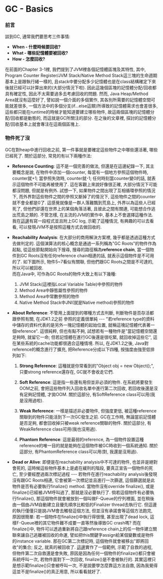 # GC - Basics

### 前言

談到GC, 通常我們要思考三件事情:

* **When - 什麼時候要回收?**
* **What - 哪些記憶體要被回收?**
* **How - 怎麼回收?**

在前面的Chapter 3-1裡, 我們提到了JVM裡各個記憶體區塊及其特性, 其中, Program Counter Register/JVM Stack/Native Method Stack這三塊的生命週期基本上是跟執行緒一樣的, 且stack中要分配多少記憶體也是在class結構確定下來後就已經可以計算出來的\(大部分情況下啦\). 因此這幾個區塊的記憶體分配/回收都具有確定性, 因此不太需要過多去考慮回收的問題. 然而, Java Heap/Method Area就沒有這麼好了, 譬如說一個介面的多個實作, 其各別所需要的記憶體空間可能就差很多, 一個方法中的多個分支\(if...else這類\)所導致的記憶體需求也會差很多, 這些都只能在runtime的時候才能知道要建立哪些物件, 故這兩個區塊的記憶體分配/回收都是動態的, 而這就是GC所關注的部分. 在之後的文章裡, 探討的記憶體分配/回收基本上就會專注在這兩個區塊上.

### 物件死了沒

GC在對heap中進行回收之前, 第一件事就是要確定這些物件之中哪些還活著, 哪些已經死了. 關於這部分, 常見的有以下兩種作法:

* **Reference Counting**: 這不是一個完善的做法, 但還是在這邊紀錄一下, 其主要概念是說, 在物件中添加一個counter, 每當有一個地方參照這個物件時, counter就+1; 當參照失效時, counter就-1; 任何時刻當counter變0的話, 就表示這個物件不可能再被使用了. 這在客觀上來說好像很正確, 大部分情況下可能都沒問題, 但就是有例外. 試想一下, 如果物件之間出現了互相循環參照的情況下, 而外界對這些物件之間的參照又斷掉了的情況下, 這些物件之間的counter就不會全都是0了. 這感覺就像是一群人落難飄到荒島上, 外界以為這些人已經死了, 但他們卻還在世界上的某個角落活著, 且彼此之間有關連, 可能想合作逃出荒島之類的. 不管怎樣, 在主流的JVM的實作中, 基本上不會選擇這種作法.  
  我在[這邊](https://github.com/yotsuba1022/java-concurrency/commit/709f24f474bf3b82c3215c998b6638151a6ca8e0)有寫一段程式並且附上GC log, 示範了這種情況, 有興趣的可以去看看, 可以發現JVM不是按照這種方式去做回收的.

* **Reachability Analysis**: 在大部分的商用解決方案裡, 幾乎都是透過這種方式去做判定的. 這個演算法的核心概念是通過一系列稱為"GC Roots"的物件作為起點, 從這些節點開始向下搜尋, 搜尋的路徑稱為**reference chain**, 當一個物件到GC Roots沒有任何reference chain相連的話, 就表示這個物件是不可用的了. 如下圖所示, 物件5~7看似有關聯, 但他們跟GC Roots之間是不可達的, 所以可以被回收.  
  而在Java中, 可作為GC Roots的物件大致上有以下幾種:

  1. JVM Stack\(這裡指Local Variable Table\)中參照的物件  
  2. Method Area中靜態屬性參照的物件  
  3. Method Area中常數參照的物件  
  4. Native Method Stack中JNI\(就是Native method\)參照的物件



* **About Reference**: 不管用上面提到的哪種方式去判斷, 判斷物件是否存活都跟參照有關, 在JDK1.2之前 參照的定義很單純 --- "若reference type的資料中儲存的資料代表的是另外一塊記憶體的起始位置, 就稱這塊記憶體代表著一個reference". 這很純粹, 但也有點不夠, 試想若有一種物件是"當記憶體空間還足夠時, 就留它一命; 但若記憶體在進行GC後還是很吃緊, 就回收掉這些它", 這在某些系統的cache功能都很適合這種情境. 所以, 在JDK1.2之後, Java對reference的概念進行了擴充, 把Reference分成以下四種, 按強度由強至低排列如下:

  1. **Strong Reference**:  這種就是你常看到的"Object obj = new Object\(\);", 只要strong reference還存在, GC就不會收走它們.

  2. **Soft Reference**: 這是指一些還有用但並非必須的物件. 在系統將要發生OOM之前, 會把這些物件列入回收名單中進行第二次回收, 若回收後還是沒有足夠記憶體, 才拋OOM. 關於這部分, 有SoftReference class可以用\(我是沒用過啦\).

  3. **Weak Reference**: 一樣是描述非必要物件, 但強度更低, 被這種reference關聯到的物件只能活到下一次GC發生之前. GC在工作時, 無論當前記憶體是否足夠, 都會回收掉只被weak reference關聯的物件. 關於這部分, 有WeakReference class可用\(我也沒用過\).

  4. **Phantom Reference**: 這是最弱的reference, 為一個物件設置這種reference的唯一目的就是能夠在這個物件被GC時收到一個系統通知. 關於這部分, 有PhantomReference class可以用\(對, 我還是沒用過\).

* **Dead or Alive**: 即便是在reachability analysis中不可達的物件, 也並非是絕對會死的, 這時候這些物件基本上是處在緩刑的階段, 要真正宣告一個物件的死亡, 至少要經歷過兩次標記過程 --- 若物件在進行reachability analysis後發現沒有跟GC Roots相連, 它會被第一次標記並且進行一次篩選, 這個篩選就是此物件是否有必要執行finalize\(\) method. 當物件沒有override finalize\(\), 或是finalize\(\)已經被JVM呼叫過了, 那就是沒必要執行了. 倘若這個物件有必要執行finalize\(\), 那這個物件就會被放到一個叫做F-Queue的佇列裡面, 並在稍後由一個由JVM自動建立且優先順序比較低的Finalizer thread去執行它. 但這邊的執行僅僅只是說JVM會去觸發這個方法, 但並沒有承諾會等這個方法跑完, 原因很簡單: 若一個物件在finalize\(\)中執行得很慢, 甚至出現了dead lock, 這樣F-Queue裡的其它物件難不成要一直等然後導致GC crash嗎? 而在finalize\(\)中, 物件可以透過重新將自己跟reference chain上的任一物件建立關聯來讓自己逃離被回收的命運, 譬如把this關鍵字assign給某個變數或是物件的instance variable. 那在GC第二次標記時, 這個物件就會被移出"即將回收"的集合; 反之, 就真的被回收了. [這邊](https://github.com/yotsuba1022/java-concurrency/commit/d897defefebade66596de8fb2653731712f9a67f)實作了一個範例, 示範了自救的過程, 但物件第二次自救還是會失敗, 原因是因為任何一個物件的finalize\(\)都只會被系統呼叫一次, 若物件面對下一次回收, finalize\(\)是不會被執行的. 其實這裡只是想示範finalize\(\)只會被呼叫一次, 不是說要學怎麼靠這方法自救, 因為我覺得這並不是finalize\(\)的真正用意, 所以看看就好了.



